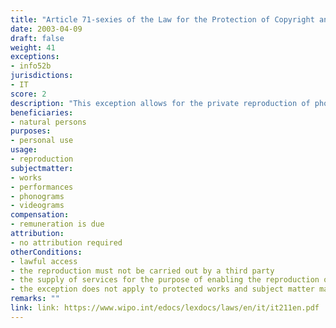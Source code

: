 ```yaml
---
title: "Article 71-sexies of the Law for the Protection of Copyright and Neighbouring Rights"
date: 2003-04-09 
draft: false
weight: 41
exceptions:
- info52b
jurisdictions:
- IT
score: 2
description: "This exception allows for the private reproduction of phonograms and videograms on any carrier by natural persons who has acquired legal possession of copies or has legally accessed them, with the sole purpose of personal use and with no gainful intent or direct or indirect commercial purpose and in compliance with technological measures. Also, the reproduction of single works or of portions of works for the personal use of readers, when made by hand or by a means of reproduction unsuitable for marketing or disseminating the work in public, is permitted under art.68(1)." 
beneficiaries:
- natural persons
purposes: 
- personal use
usage:
- reproduction
subjectmatter:
- works
- performances
- phonograms
- videograms
compensation:
- remuneration is due
attribution: 
- no attribution required
otherConditions: 
- lawful access
- the reproduction must not be carried out by a third party
- the supply of services for the purpose of enabling the reproduction of phonograms and videograms by a natural person for personal is deemed to constitute an act of reproduction, thus cannt fall under the exception
- the exception does not apply to protected works and subject matter made available to the public in such a way that members of the public may access them from a place and at a time individually chosen by them when the work is protected by the technological measures or when the access is permitted on the basis of agreed contractual terms
remarks: ""
link: link: https://www.wipo.int/edocs/lexdocs/laws/en/it/it211en.pdf
---
```

